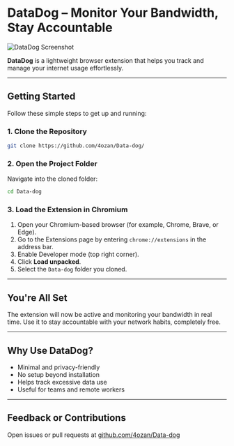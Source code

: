 
# DataDog – Monitor Your Bandwidth, Stay Accountable

![DataDog Screenshot](https://github.com/user-attachments/assets/ee3799f5-3acf-45d0-83b5-a050c2e275f2)

**DataDog** is a lightweight browser extension that helps you track and manage your internet usage effortlessly.

---

## Getting Started

Follow these simple steps to get up and running:

### 1. Clone the Repository

```bash
git clone https://github.com/4ozan/Data-dog/
```

### 2. Open the Project Folder

Navigate into the cloned folder:

```bash
cd Data-dog
```

### 3. Load the Extension in Chromium

1. Open your Chromium-based browser (for example, Chrome, Brave, or Edge).
2. Go to the Extensions page by entering `chrome://extensions` in the address bar.
3. Enable Developer mode (top right corner).
4. Click **Load unpacked**.
5. Select the `Data-dog` folder you cloned.

---

## You're All Set

The extension will now be active and monitoring your bandwidth in real time. Use it to stay accountable with your network habits, completely free.

---

## Why Use DataDog?

* Minimal and privacy-friendly
* No setup beyond installation
* Helps track excessive data use
* Useful for teams and remote workers

---

## Feedback or Contributions

Open issues or pull requests at
[github.com/4ozan/Data-dog](https://github.com/4ozan/Data-dog)

